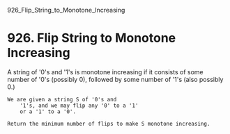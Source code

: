 926_Flip_String_to_Monotone_Increasing
# 926. Flip String to Monotone Increasing

A string of '0's and '1's is monotone
        increasing if it consists of some number of '0's (possibly 0),
        followed by some number of '1's (also possibly 0.)

    We are given a string S of '0's and
        '1's, and we may flip any '0' to a '1'
        or a '1' to a '0'.

    Return the minimum number of flips to make S monotone increasing.